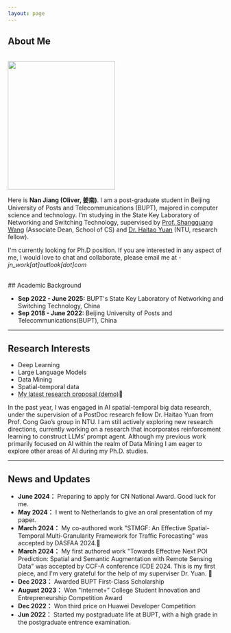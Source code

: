 ```yaml
---
layout: page
---
```


## About Me
<br>
<img src="https://im-jn.github.io/images/photo_life.jpg" class="floatpic" width="250" height="300">

Here is **Nan Jiang (Oliver, 姜南)**. I am a post-graduate student in Beijing University of Posts and Telecommunications (BUPT), majored in computer science and technology. I'm studying in the State Key Laboratory of Networking and Switching Technology, supervised by [Prof. Shangguang Wang](https://www.researchgate.net/profile/Shangguang-Wang) (Associate Dean, School of CS) and [Dr. Haitao Yuan](https://yuanhaitao.github.io/) (NTU, research fellow).

I'm currently looking for Ph.D position. If you are interested in any aspect of me, I would love to chat and collaborate, please email me at - *jn_work[at]outlook[dot]com*

<br>
## Academic Background

- **Sep 2022 - June 2025:** BUPT's State Key Laboratory of Networking and Switching Technology, China
- **Sep 2018 - June 2022:** Beijing University of Posts and Telecommunications(BUPT), China

---

## Research Interests

- Deep Learning
- Large Language Models
- Data Mining
- Spatial-temporal data
- [My latest research proposal (demo)](https://caihanlin.com/file/RP.pdf)🔗

In the past year, I was engaged in AI spatial-temporal big data research, under the supervision of a PostDoc research fellow Dr. Haitao Yuan from Prof. Cong Gao’s group in NTU.
I am still actively exploring new research directions, currently working on a research that incorporates reinforcement learning to construct LLMs’ prompt agent. Although my previous work primarily focused on AI within the realm of Data Mining I am eager to explore other areas of AI during my Ph.D. studies. 

---

## News and Updates
- **June 2024：** Preparing to apply for CN National Award. Good luck for me.
- **May 2024：** I went to Netherlands to give an oral presentation of my paper. 
- **March 2024：** My co-authored work  "STMGF: An Effective Spatial-Temporal Multi-Granularity Framework for Traffic Forecasting" was accepted by DASFAA 2024.🎉
- **March 2024：** My first authored work "Towards Effective Next POI Prediction: Spatial and Semantic Augmentation with Remote Sensing Data" was accepted by CCF-A conference ICDE 2024. This is my first piece, and I'm very grateful for the help of my superviser Dr. Yuan. 🎉
- **Dec 2023：** Awarded BUPT First-Class Scholarship
- **August 2023：** Won "Internet+" College Student Innovation and Entrepreneurship Competition Award
- **Dec 2022：** Won third price on Huawei Developer Competition
- **Jun 2022：** Started my postgraduate life at BUPT, with a high grade in the postgraduate entrence examination.

<!-- 
<blockquote class="twitter-tweet"><p lang="en" dir="ltr">Thrilled to be an AAAI-UC Scholar at <a href="https://twitter.com/hashtag/AAAI24?src=hash&amp;ref_src=twsrc%5Etfw">#AAAI24</a>, thanks to <a href="https://twitter.com/hashtag/AAAI?src=hash&amp;ref_src=twsrc%5Etfw">#AAAI</a> &amp; <a href="https://twitter.com/hashtag/GoogleExploreCSR?src=hash&amp;ref_src=twsrc%5Etfw">#GoogleExploreCSR</a> for the sponsorship. Grateful for the knowledge gained and new friendships formed.<br><br>Wonderful trip in Vancouver. Looking forward to staying connected with all.<a href="https://twitter.com/hashtag/AAAI24?src=hash&amp;ref_src=twsrc%5Etfw">#AAAI24</a> <a href="https://twitter.com/hashtag/Vancouver?src=hash&amp;ref_src=twsrc%5Etfw">#Vancouver</a> <a href="https://twitter.com/hashtag/GoogleExploreCSR?src=hash&amp;ref_src=twsrc%5Etfw">#GoogleExploreCSR</a> <a href="https://t.co/wUQUp8XlSM">pic.twitter.com/wUQUp8XlSM</a></p>&mdash; Hanlin CAI (seeking a PhD position 2025) (@lancecai2002) <a href="https://twitter.com/lancecai2002/status/1762210025173344260?ref_src=twsrc%5Etfw">February 26, 2024</a></blockquote> <script async src="https://platform.twitter.com/widgets.js" charset="utf-8"></script>
 -->
